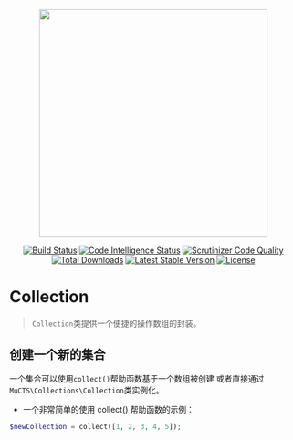 <p align="center"><img src="https://images.mucts.com/image/exp_def_white.png" width="400"></p>
<p align="center">
    <a href="https://scrutinizer-ci.com/g/mucts/collections"><img src="https://scrutinizer-ci.com/g/mucts/collections/badges/build.png" alt="Build Status"></a>
    <a href="https://scrutinizer-ci.com/g/mucts/collections"><img src="https://scrutinizer-ci.com/g/mucts/collections/badges/code-intelligence.svg" alt="Code Intelligence Status"></a>
    <a href="https://scrutinizer-ci.com/g/mucts/collections"><img src="https://scrutinizer-ci.com/g/mucts/collections/badges/quality-score.png" alt="Scrutinizer Code Quality"></a>
    <a href="https://packagist.org/packages/mucts/collections"><img src="https://poser.pugx.org/mucts/collections/d/total.svg" alt="Total Downloads"></a>
    <a href="https://packagist.org/packages/mucts/collections"><img src="https://poser.pugx.org/mucts/collections/v/stable.svg" alt="Latest Stable Version"></a>
    <a href="https://packagist.org/packages/mucts/collections"><img src="https://poser.pugx.org/mucts/collections/license.svg" alt="License"></a>
</p>

# Collection #

> `Collection`类提供一个便捷的操作数组的封装。

## 创建一个新的集合 ##

一个集合可以使用`collect()`帮助函数基于一个数组被创建 或者直接通过`MuCTS\Collections\Collection`类实例化。

- 一个非常简单的使用 collect() 帮助函数的示例：

```php
$newCollection = collect([1, 2, 3, 4, 5]);
```

